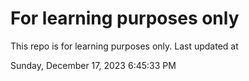 # For learning purposes only
This repo is for learning purposes only.
Last updated at

Sunday, December 17, 2023 6:45:33 PM

